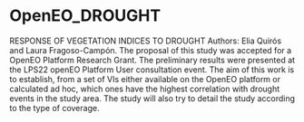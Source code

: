 # OpenEO_DROUGHT
RESPONSE OF VEGETATION INDICES TO DROUGHT 
Authors: Elia Quirós and Laura Fragoso-Campón. 
The proposal of this study was accepted for a OpenEO Platform Research Grant.
The preliminary results were presented at the LPS22 openEO Platform User consultation event.
The aim of this work is to establish, from a set of VIs either available on the OpenEO platform or calculated ad hoc, which ones have the highest correlation with drought events in the study area. The study will also try to detail the study according to the type of coverage.
